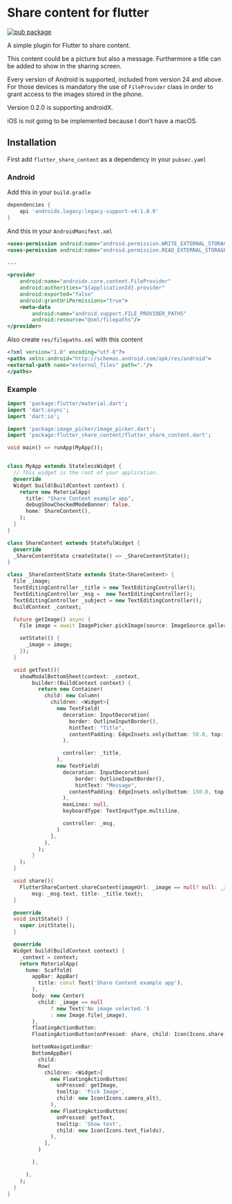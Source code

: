 # Share content for flutter

[![pub package](https://img.shields.io/pub/v/flutter_share_content.svg)](https://pub.dartlang.org/packages/flutter_share_content)

A simple plugin for Flutter to share content.

This content could be a picture but also a message. Furthermore a title can be added to show in the sharing screen.
 
Every version of Android is supported, included from version 24 and above.
For those devices is mandatory the use of `FileProvider` class in order to grant access 
to the images stored in the phone.

Version 0.2.0 is supporting androidX.

iOS is not going to be implemented because I don't have a macOS.


## Installation

First add `flutter_share_content` as a dependency in your `pubsec.yaml`

### Android

Add this in your `build.gradle`

```gradle
dependencies {
    api 'androidx.legacy:legacy-support-v4:1.0.0'
}
```

And this in your `AndroidManifest.xml`

```xml
<uses-permission android:name="android.permission.WRITE_EXTERNAL_STORAGE"/>
<uses-permission android:name="android.permission.READ_EXTERNAL_STORAGE"/>

...

<provider
    android:name="androidx.core.content.FileProvider"
    android:authorities="${applicationId}.provider"
    android:exported="false"
    android:grantUriPermissions="true">
    <meta-data
        android:name="android.support.FILE_PROVIDER_PATHS"
        android:resource="@xml/filepaths"/>
</provider>
```
Also create `res/filepaths.xml` with this content

```xml
<?xml version="1.0" encoding="utf-8"?>
<paths xmlns:android="http://schemas.android.com/apk/res/android">
<external-path name="external_files" path="."/>
</paths>
```


### Example

```dart
import 'package:flutter/material.dart';
import 'dart:async';
import 'dart:io';

import 'package:image_picker/image_picker.dart';
import 'package:flutter_share_content/flutter_share_content.dart';

void main() => runApp(MyApp());


class MyApp extends StatelessWidget {
  // This widget is the root of your application.
  @override
  Widget build(BuildContext context) {
    return new MaterialApp(
      title: "Share Content example app",
      debugShowCheckedModeBanner: false,
      home: ShareContent(),
    );
  }
}

class ShareContent extends StatefulWidget {
  @override
  _ShareContentState createState() => _ShareContentState();
}

class _ShareContentState extends State<ShareContent> {
  File _image;
  TextEditingController _title = new TextEditingController();
  TextEditingController _msg =  new TextEditingController();
  TextEditingController _subject = new TextEditingController();
  BuildContext _context;

  Future getImage() async {
    File image = await ImagePicker.pickImage(source: ImageSource.gallery);

    setState(() {
      _image = image;
    });
  }

  void getText(){
    showModalBottomSheet(context: _context,
        builder:(BuildContext context) {
          return new Container(
            child: new Column(
              children: <Widget>[
                new TextField(
                  decoration: InputDecoration(
                    border: OutlineInputBorder(),
                    hintText: "Title",
                    contentPadding: EdgeInsets.only(bottom: 50.0, top: 10.0, left: 12.0),
                  ),

                  controller: _title,
                ),
                new TextField(
                  decoration: InputDecoration(
                      border: OutlineInputBorder(),
                      hintText: "Message",
                    contentPadding: EdgeInsets.only(bottom: 150.0, top: 10.0, left: 12.0),
                  ),
                  maxLines: null,
                  keyboardType: TextInputType.multiline,

                  controller: _msg,
                )
              ],
            ),
          );
        }
    );
  }

  void share(){
    FlutterShareContent.shareContent(imageUrl: _image == null? null: _image.path,
        msg: _msg.text, title: _title.text);
  }

  @override
  void initState() {
    super.initState();
  }

  @override
  Widget build(BuildContext context) {
    _context = context;
    return MaterialApp(
      home: Scaffold(
        appBar: AppBar(
          title: const Text('Share Content example app'),
        ),
        body: new Center(
          child: _image == null
              ? new Text('No image selected.')
              : new Image.file(_image),
        ),
        floatingActionButton:
        FloatingActionButton(onPressed: share, child: Icon(Icons.share),),

        bottomNavigationBar:
        BottomAppBar(
          child:
          Row(
            children: <Widget>[
              new FloatingActionButton(
                onPressed: getImage,
                tooltip: 'Pick Image',
                child: new Icon(Icons.camera_alt),
              ),
              new FloatingActionButton(
                onPressed: getText,
                tooltip: 'Show text',
                child: new Icon(Icons.text_fields),
              ),
            ],
          )

        ),

      ),
    );
  }
}

```

